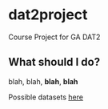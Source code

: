 # dat2project
Course Project for GA DAT2

## What should I do?

blah, blah, **blah**, __blah__

Possible datasets [here](www.kaggle.com)


